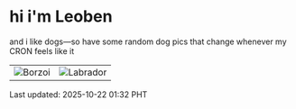 # hi i'm Leoben

and i like dogs—so have some random dog pics that change whenever my CRON feels like it

|  |  |
|--------|----------|
| ![Borzoi](https://random-dog-vercel.vercel.app/api/random-borzoi?v=1761067929) | ![Labrador](https://random-dog-vercel.vercel.app/api/random-labrador?v=1761067929) |

Last updated: 2025-10-22 01:32 PHT
